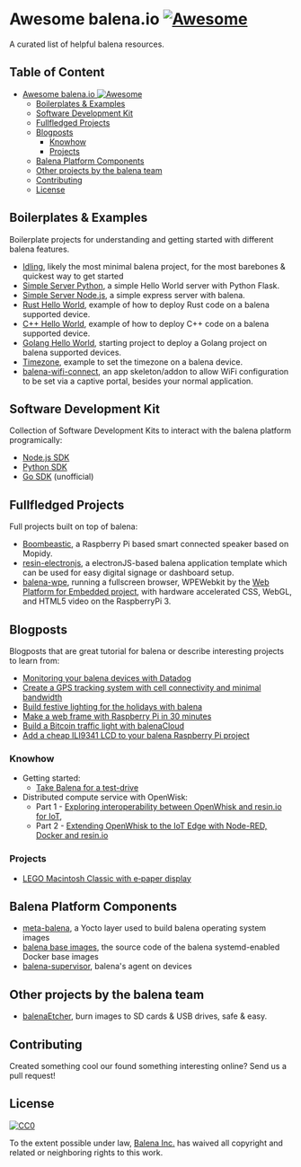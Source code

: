 # Awesome balena.io [![Awesome](https://awesome.re/badge-flat2.svg)](https://awesome.re)

A curated list of helpful balena resources.

## Table of Content

* [Awesome balena.io <a href="https://awesome.re" rel="nofollow"><img src="https://camo.githubusercontent.com/d3e4785b25c9fff7a488fac6ae97b6d9a9485106/68747470733a2f2f617765736f6d652e72652f62616467652d666c6174322e737667" alt="Awesome" data-canonical-src="https://awesome.re/badge-flat2.svg" style="max-width:100\x;"></a>](#awesome-balenaio-)
  * [Boilerplates &amp; Examples](#boilerplates--examples)
  * [Software Development Kit](#software-development-kit)
  * [Fullfledged Projects](#fullfledged-projects)
  * [Blogposts](#blogposts)
      * [Knowhow](#knowhow)
      * [Projects](#projects)
  * [Balena Platform Components](#balena-platform-components)
  * [Other projects by the balena team](#other-projects-by-the-balena-team)
  * [Contributing](#contributing)
  * [License](#license)

## Boilerplates & Examples

Boilerplate projects for understanding and getting started with different balena features.

* [Idling](https://github.com/balena-io-projects/balena-idling), likely the most minimal balena project, for the most barebones & quickest way to get started
* [Simple Server Python](https://github.com/balena-io-projects/simple-server-python), a simple Hello World server with Python Flask.
* [Simple Server Node.js](https://github.com/balena-io-projects/simple-server-node), a simple express server with balena.
* [Rust Hello World](https://github.com/balena-io-projects/balena-rust-hello-world), example of how to deploy Rust code on a balena supported device.
* [C++ Hello World](https://github.com/balena-io-projects/balena-cpp-hello-world), example of how to deploy C++ code on a balena supported device.
* [Golang Hello World](https://github.com/balena-io-projects/balena-go-hello-world), starting project to deploy a Golang project on balena supported devices.
* [Timezone](https://github.com/balena-io-playground/balena-timezone), example to set the timezone on a balena device.
* [balena-wifi-connect](https://github.com/balena-io/wifi-connect), an app skeleton/addon to allow WiFi configuration to be set via a captive portal, besides your normal application.

## Software Development Kit

Collection of Software Development Kits to interact with the balena platform programically:

* [Node.js SDK](https://github.com/balena-io/balena-sdk)
* [Python SDK](https://github.com/balena-io/balena-sdk-python)
* [Go SDK](https://github.com/gernest/resingo) (unofficial)

## Fullfledged Projects

Full projects built on top of balena:

* [Boombeastic](https://github.com/balena-io-projects/boombeastic), a Raspberry Pi based smart connected speaker based on Mopidy.
* [resin-electronjs](https://github.com/balena-io/resin-electronjs), a electronJS-based balena application template which can be used for easy digital signage or dashboard setup.
* [balena-wpe](https://github.com/balena-io-projects/balena-wpe), running a fullscreen browser, WPEWebkit by the [Web Platform for Embedded project](https://github.com/WebPlatformForEmbedded), with hardware accelerated CSS, WebGL, and HTML5 video on the RaspberryPi 3.

## Blogposts

Blogposts that are great tutorial for balena or describe interesting projects to learn from:

* [Monitoring your balena devices with Datadog](https://www.balena.io/blog/monitoring-your-balena-devices-with-datadog/)
* [Create a GPS tracking system with cell connectivity and minimal bandwidth](https://www.balena.io/blog/balena-fin-gps-tracker-project/)
* [Build festive lighting for the holidays with balena](https://www.balena.io/blog/build-festive-lighting-for-the-holidays-with-balena/)
* [Make a web frame with Raspberry Pi in 30 minutes](https://www.balena.io/blog/make-a-web-frame-with-raspberry-pi-in-30-minutes/)
* [Build a Bitcoin traffic light with balenaCloud](https://www.balena.io/blog/build-a-bitcoin-traffic-light-with-balenacloud/)
* [Add a cheap ILI9341 LCD to your balena Raspberry Pi project](https://www.balena.io/blog/add-a-cheap-ili9341-lcd-to-your-resin-io-raspberry-pi-project/)

### Knowhow

* Getting started:
  * [Take Balena for a test-drive](http://blog.alexellis.io/resin-io-test-drive/)
* Distributed compute service with OpenWisk:
  * Part 1 - [Exploring interoperability between OpenWhisk and resin.io for IoT](https://medium.com/openwhisk/exploring-interoperability-between-openwhisk-and-resin-io-for-iot-3d6f7facd23b),
  * Part 2 - [Extending OpenWhisk to the IoT Edge with Node-RED, Docker and resin.io](https://medium.com/openwhisk/extending-openwhisk-to-the-iot-edge-with-node-red-docker-and-resin-io-bec7f30ea2de)

### Projects

* [LEGO Macintosh Classic with e‑paper display](https://jann.is/lego-macintosh-classic/)

## Balena Platform Components

* [meta-balena](https://github.com/balena-os/meta-balena), a Yocto layer used to build balena operating system images
* [balena base images](https://github.com/balena-io-library/base-images), the source code of the balena systemd-enabled Docker base images
* [balena-supervisor](https://github.com/balena-io/balena-supervisor), balena's agent on devices

## Other projects by the balena team

* [balenaEtcher](https://www.balena.io/etcher/), burn images to SD cards & USB drives, safe & easy.

## Contributing

Created something cool our found something interesting online? Send us a pull request!

## License

[![CC0](http://mirrors.creativecommons.org/presskit/buttons/88x31/svg/cc-zero.svg)](https://creativecommons.org/publicdomain/zero/1.0/)

To the extent possible under law, [Balena Inc.](https://balena.io) has waived all copyright and related or neighboring rights to this work.
